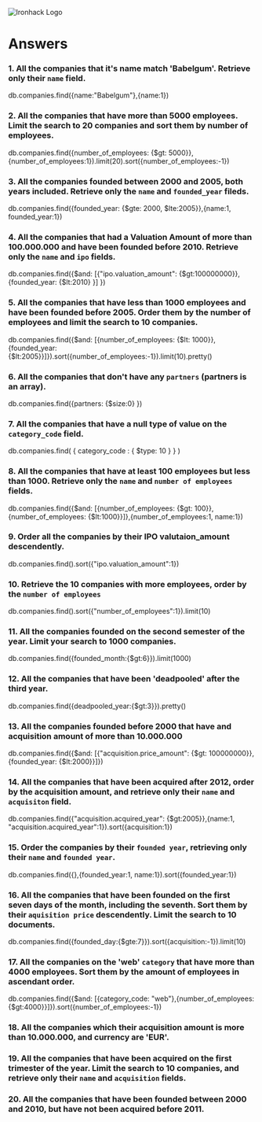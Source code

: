 ![Ironhack Logo](https://i.imgur.com/1QgrNNw.png)

# Answers

### 1. All the companies that it's name match 'Babelgum'. Retrieve only their `name` field.

 db.companies.find({name:"Babelgum"},{name:1}) 

### 2. All the companies that have more than 5000 employees. Limit the search to 20 companies and sort them by **number of employees**.

db.companies.find({number_of_employees: {$gt: 5000}},{number_of_employees:1}).limit(20).sort({number_of_employees:-1})

### 3. All the companies founded between 2000 and 2005, both years included. Retrieve only the `name` and `founded_year` fileds.

db.companies.find({founded_year: {$gte: 2000, $lte:2005}},{name:1, founded_year:1})

### 4. All the companies that had a Valuation Amount of more than 100.000.000 and have been founded before 2010. Retrieve only the `name` and `ipo` fields.

db.companies.find({$and: [{"ipo.valuation_amount": {$gt:100000000}}, {founded_year: {$lt:2010} }] })

### 5. All the companies that have less than 1000 employees and have been founded before 2005. Order them by the number of employees and limit the search to 10 companies.

db.companies.find({$and: [{number_of_employees: {$lt: 1000}}, {founded_year: {$lt:2005}}]}).sort({number_of_employees:-1}).limit(10).pretty()

### 6. All the companies that don't have any `partners` (partners is an array).

 db.companies.find({partners: {$size:0} })

### 7. All the companies that have a null type of value on the `category_code` field.

db.companies.find( { category_code : { $type: 10 } } )

### 8. All the companies that have at least 100 employees but less than 1000. Retrieve only the `name` and `number of employees` fields.

db.companies.find({$and: [{number_of_employees: {$gt: 100}}, {number_of_employees: {$lt:1000}}]},{number_of_employees:1, name:1})

### 9. Order all the companies by their IPO valutaion_amount descendently.

db.companies.find().sort({"ipo.valuation_amount":1})

### 10. Retrieve the 10 companies with more employees, order by the `number of employees`

db.companies.find().sort({"number_of_employees":1}).limit(10)

### 11. All the companies founded on the second semester of the year. Limit your search to 1000 companies.

db.companies.find({founded_month:{$gt:6}}).limit(1000)

### 12. All the companies that have been 'deadpooled' after the third year.

db.companies.find({deadpooled_year:{$gt:3}}).pretty()

### 13. All the companies founded before 2000 that have and acquisition amount of more than 10.000.000

db.companies.find({$and: [{"acquisition.price_amount": {$gt: 100000000}}, {founded_year: {$lt:2000}}]})

### 14. All the companies that have been acquired after 2012, order by the acquisition amount, and retrieve only their `name` and `acquisiton` field.

 db.companies.find({"acquisition.acquired_year": {$gt:2005}},{name:1, "acquisition.acquired_year":1}).sort({acquisition:1})

### 15. Order the companies by their `founded year`, retrieving only their `name` and `founded year`.

db.companies.find({},{founded_year:1, name:1}).sort({founded_year:1})

### 16. All the companies that have been founded on the first seven days of the month, including the seventh. Sort them by their `aquisition price` descendently. Limit the search to 10 documents.

db.companies.find({founded_day:{$gte:7}}).sort({acquisition:-1}).limit(10)

### 17. All the companies on the 'web' `category` that have more than 4000 employees. Sort them by the amount of employees in ascendant order.

db.companies.find({$and: [{category_code: "web"},{number_of_employees: {$gt:4000}}]}).sort({number_of_employees:-1})

### 18. All the companies which their acquisition amount is more than 10.000.000, and currency are 'EUR'.

<!-- Your Code Goes Here -->

### 19. All the companies that have been acquired on the first trimester of the year. Limit the search to 10 companies, and retrieve only their `name` and `acquisition` fields.

<!-- Your Code Goes Here -->

### 20. All the companies that have been founded between 2000 and 2010, but have not been acquired before 2011.

<!-- Your Code Goes Here -->
